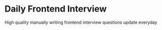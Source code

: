 # Daily Frontend Interview

High quality manually writing frontend interview questions update everyday
